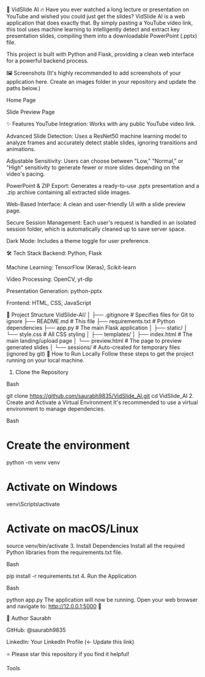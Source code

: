 🎥 VidSlide AI 🔥
Have you ever watched a long lecture or presentation on YouTube and wished you could just get the slides? VidSlide AI is a web application that does exactly that. By simply pasting a YouTube video link, this tool uses machine learning to intelligently detect and extract key presentation slides, compiling them into a downloadable PowerPoint (.pptx) file.

This project is built with Python and Flask, providing a clean web interface for a powerful backend process.

🖼️ Screenshots
(It's highly recommended to add screenshots of your application here. Create an images folder in your repository and update the paths below.)

Home Page

Slide Preview Page

✨ Features
YouTube Integration: Works with any public YouTube video link.

Advanced Slide Detection: Uses a ResNet50 machine learning model to analyze frames and accurately detect stable slides, ignoring transitions and animations.

Adjustable Sensitivity: Users can choose between "Low," "Normal," or "High" sensitivity to generate fewer or more slides depending on the video's pacing.

PowerPoint & ZIP Export: Generates a ready-to-use .pptx presentation and a .zip archive containing all extracted slide images.

Web-Based Interface: A clean and user-friendly UI with a slide preview page.

Secure Session Management: Each user's request is handled in an isolated session folder, which is automatically cleaned up to save server space.

Dark Mode: Includes a theme toggle for user preference.

🛠️ Tech Stack
Backend: Python, Flask

Machine Learning: TensorFlow (Keras), Scikit-learn

Video Processing: OpenCV, yt-dlp

Presentation Generation: python-pptx

Frontend: HTML, CSS, JavaScript

📂 Project Structure
VidSlide-AI/
│
├── .gitignore          # Specifies files for Git to ignore
├── README.md           # This file
├── requirements.txt    # Python dependencies
├── app.py              # The main Flask application
│
├── static/
│   └── style.css       # All CSS styling
│
├── templates/
│   ├── index.html      # The main landing/upload page
│   └── preview.html    # The page to preview generated slides
│
└── sessions/           # Auto-created for temporary files (ignored by git)
🚀 How to Run Locally
Follow these steps to get the project running on your local machine.

1. Clone the Repository

Bash

git clone https://github.com/saurabh9835/VidSlide_AI.git
cd VidSlide_AI
2. Create and Activate a Virtual Environment
It's recommended to use a virtual environment to manage dependencies.

Bash

# Create the environment
python -m venv venv

# Activate on Windows
venv\Scripts\activate

# Activate on macOS/Linux
source venv/bin/activate
3. Install Dependencies
Install all the required Python libraries from the requirements.txt file.

Bash

pip install -r requirements.txt
4. Run the Application

Bash

python app.py
The application will now be running. Open your web browser and navigate to:
http://12.0.0.1:5000 🎉

👤 Author
Saurabh

GitHub: @saurabh9835

LinkedIn: Your LinkedIn Profile (<- Update this link)

⭐ Please star this repository if you find it helpful!












Tools

